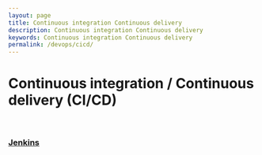 ```yaml
---
layout: page
title: Continuous integration Continuous delivery
description: Continuous integration Continuous delivery
keywords: Continuous integration Continuous delivery
permalink: /devops/cicd/
---
```


# Continuous integration / Continuous delivery (CI/CD)

<br/>

### [Jenkins](/devops/cicd/jenkins/)

